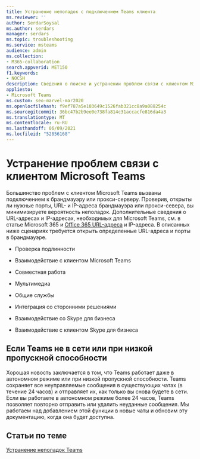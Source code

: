 ```yaml
---
title: Устранение неполадок с подключением Teams клиента
ms.reviewer: ''
author: SerdarSoysal
ms.author: serdars
manager: serdars
ms.topic: troubleshooting
ms.service: msteams
audience: admin
ms.collection:
- M365-collaboration
search.appverid: MET150
f1.keywords:
- NOCSH
description: Сведения о поиске и устранении проблем связи с клиентом Microsoft Teams, которые чаще всего вызваны подключением к брандмауэру или прокси-серверу.
appliesto:
- Microsoft Teams
ms.custom: seo-marvel-mar2020
ms.openlocfilehash: f9ef787a5e103649c1526fab321cc8a9a088254c
ms.sourcegitcommit: 36bc47b2b9ee0e738fa814c31accacfe816da4a3
ms.translationtype: MT
ms.contentlocale: ru-RU
ms.lasthandoff: 06/09/2021
ms.locfileid: "52856168"
---
```

# <a name="troubleshoot-connectivity-issues-with-the-microsoft-teams-client"></a>Устранение проблем связи с клиентом Microsoft Teams

Большинство проблем с клиентом Microsoft Teams вызваны подключением к брандмауэру или прокси-серверу. Проверив, открыты ли нужные порты, URL- и IP-адреса брандмауэра или прокси-севера, вы минимизируете вероятность неполадок. Дополнительные сведения о URL-адресах и IP-адресах, необходимых для Microsoft Teams, см. в статье Microsoft 365 и [Office 365 URL-адреса](https://support.office.com/article/Office-365-URLs-and-IP-address-ranges-8548a211-3fe7-47cb-abb1-355ea5aa88a2) и IP-адреса. В описанных ниже сценариях требуется открыть определенные URL-адреса и порты в брандмауэре.

- Проверка подлинности

- Взаимодействие с клиентом Microsoft Teams

- Совместная работа

- Мультимедиа

- Общие службы

- Интеграция со сторонними решениями

- Взаимодействие со Skype для бизнеса

- Взаимодействие с клиентом Skype для бизнеса

## <a name="when-teams-is-offline-or-in-low-bandwidth-conditions"></a>Если Teams не в сети или при низкой пропускной способности

Хорошая новость заключается в том, что Teams работает даже в автономном режиме или при низкой пропускной способности. Teams сохраняет все неуправляемые сообщения в существующих чатах (в течение 24 часов) и отправляет их, как только вы снова будете в сети. Если вы работаете в автономном режиме более 24 часов, Teams позволяет повторно отправить или удалить неуданные сообщения. Мы работаем над добавлением этой функции в новые чаты и обновим эту документацию, когда она будет доступна.

## <a name="related-topics"></a>Статьи по теме

[Устранение неполадок Teams](/MicrosoftTeams/troubleshoot/teams)
